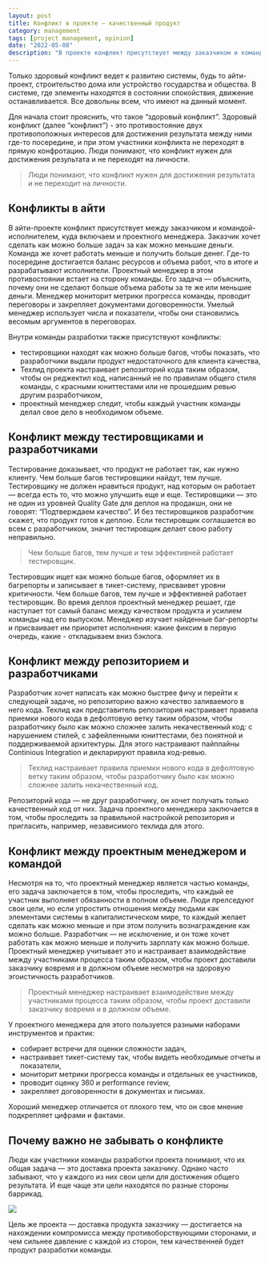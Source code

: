 ```yaml
---
layout: post
title: Конфликт в проекте – качественный продукт
category: management
tags: [project management, opinion]
date: "2022-05-08"
description: "В проекте конфликт присутствует между заказчиком и командой разработчиков, включая и проектного менеджера. Заказчик хочет сделать как можно больше задач за как можно меньшие деньги, а команда же хочет работать меньше и получить больше денег. И где-то посередине достигается баланс ресурсов и объема работ."
---
```


Только здоровый конфликт ведет к развитию системы, будь то айти-проект, строительство дома или устройство государства и общества. В системе, где элементы находятся в состоянии спокойствия, движение останавливается. Все довольны всем, что имеют на данный момент.

Для начала стоит прояснить, что такое “здоровый конфликт”. Здоровый конфликт (далее “конфликт”) - это противостояние двух противоположных интересов для достижения результата между ними где-то посередине, и при этом участники конфликта не переходят в прямую конфротацию. Люди понимают, что конфликт нужен для достижения результата и не переходят на личности.

> Люди понимают, что конфликт нужен для достижения результата и не переходит на личности.

## Конфликты в айти

В айти-проекте конфликт присутствует между заказчиком и командой-исполнителем, куда включаем и проектного менеджера. Заказчик хочет сделать как можно больше задач за как можно меньшие деньги. Команда же хочет работать меньше и получить больше денег. Где-то посередине достигается баланс ресурсов и объема работ, что в итоге и разрабатывают исполнители. Проектный менеджер в этом противостоянии встает на сторону команды. Его задача — объяснить, почему они не сделают больше объема работы за те же или меньшие деньги. Менеджер мониторит метрики прогресса команды, проводит переговоры и закрепляет документами договоренности. Умелый менеджер использует числа и показатели, чтобы они становились весомым аргументов в переговорах.

Внутри команды разработки также присутствуют конфликты:

- тестировщики находят как можно больше багов, чтобы показать, что разработчики выдали продукт недостаточного для клиента качества,
- Техлид проекта настраивает репозиторий кода таким образом, чтобы он реджектил код, написанный не по правилам общего стиля команды, с красными юниттестами или не прошедшим ревью другим разработчиком,
- проектный менеджер следит, чтобы каждый участник команды делал свое дело в необходимом объеме.

## Конфликт между тестировщиками и разработчиками

Тестирование доказывает, что продукт не работает так, как нужно клиенту. Чем больше багов тестировщики найдут, тем лучше. Тестировщику не должен нравиться продукт, над которым он работает — всегда есть то, что можно улучшить еще и еще. Тестировщики — это не один из уровней Quality Gate для деплоя на продакшн, они не говорят: “Подтверждаем качество”. И без тестировщиков разработчик скажет, что продукт готов к деплою. Если тестировщик соглашается во всем с разработчиком, значит тестировщик делает свою работу неправильно.

> Чем больше багов, тем лучше и тем эффективней работает тестировщик.

Тестировщик ищет как можно больше багов, оформляет их в багрепорты и записывает в тикет-систему, присваивет уровни критичности. Чем больше багов, тем лучше и эффективней работает тестировщик. Во время деплоя проектный менеджер решает, где наступает тот самый баланс между качеством продукта и усилием команды над его выпуском. Менеджер изучает найденные баг-репорты и присваивает им приоритет исполнения: какие фиксим в первую очередь, какие - откладываем вниз бэклога.

## Конфликт между репозиторием и разработчиками
Разработчик хочет написать как можно быстрее фичу и перейти к следующей задаче, но репозиторию важно качество заливаемого в него кода. Техлид как представитель репозитория настраивает правила приемки нового кода в дефолтовую ветку таким образом, чтобы разработчику было как можно сложнее залить некачественный код: с нарушением стилей, с зафейленными юниттестами, без понятной и поддерживаемой архитектуры. Для этого настраивают пайплайны Continious Integration и декларируют правила код-ревью.

> Техлид настраивает правила приемки нового кода в дефолтовую ветку таким образом, чтобы разработчику было как можно сложнее залить некачественный код.

Репозиторий кода — не друг разработчику, он хочет получать только качественный код от них. Задача проектного менеджера заключается в том, чтобы проследить за правильной настройкой репозитория и пригласить, например, независимого техлида для этого.

## Конфликт между проектным менеджером и командой

Несмотря на то, что проектный менеджер является частью команды, его задача заключается в том, чтобы проследить, что каждый ее участник выполняет обязанности в полном объеме. Люди прелседуют свои цели, но если упростить отношения между людьми как элементами системы в капиталистическом мире, то каждый желает сделать как можно меньше и при этом получить вознаграждение как можно больше. Разработчик — не исключение, и он тоже хочет работать как можно меньше и получить зарплату как можно больше. Проектный менеджер учитывает это и настраивает взаимодействие между участниками процесса таким образом, чтобы проект доставили заказчику вовремя и в должном объеме несмотря на здоровую эгоистичность разработчиков.

> Проектный менеджер настраивает взаимодействие между участниками процесса таким образом, чтобы проект доставили заказчику вовремя и в должном объеме.

У проектного менеджера для этого пользуется разными наборами инструментов и практик:

- собирает встречи для оценки сложности задач,
- настраивает тикет-систему так, чтобы видеть необходимые отчеты и показатели,
- мониторит метрики прогресса команды и отдельных ее участников,
- проводит оценку 360 и performance review,
- закрепляет договоренности в документах и письмах.

Хороший менеджер отличается от плохого тем, что он свое мнение подкрепляет цифрами и фактами.

## Почему важно не забывать о конфликте
Люди как участники команды разработки проекта понимают, что их общая задача — это доставка проекта заказчику. Однако часто забывают, что у каждого из них свои цели для достижения общего результата. И еще чаще эти цели находятся по разные стороны баррикад.

![](/images/blog/management/2022-05-08-conflicts-in-it/product_impacts.png)

Цель же проекта — доставка продукта заказчику — достигается на нахождении компромисса между противоборствующими сторонами, и чем сильнее давление с каждой из сторон, тем качественней будет продукт разработки команды.
